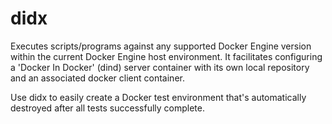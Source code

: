 # didx
Executes scripts/programs against any supported Docker Engine version within the current Docker Engine host environment.  It facilitates configuring a 'Docker In Docker' (dind) server container with its own local repository and an associated docker client container.

Use didx to easily create a Docker test environment that's automatically destroyed after all tests successfully complete. 
